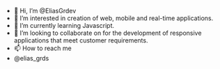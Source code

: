 - 👋 Hi, I’m @EliasGrdev
- 👀 I’m interested in creation of web, mobile and real-time applications.
- 🌱 I’m currently learning Javascript.
- 💞️ I’m looking to collaborate on for the development of responsive applications that meet customer requirements.
- 📫 How to reach me
- @elias_grds

<!---
EliasGrdev/EliasGrdev is a ✨ special ✨ repository because its `README.md` (this file) appears on your GitHub profile.
You can click the Preview link to take a look at your changes.
--->
